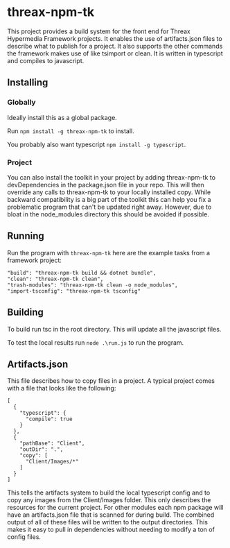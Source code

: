 # threax-npm-tk
This project provides a build system for the front end for Threax Hypermedia Framework projects. It enables the use of artifacts.json files to describe what to publish for a project. It also supports the other commands the framework makes use of like tsimport or clean. It is written in typescript and compiles to javascript.

## Installing
### Globally
Ideally install this as a global package.

Run `npm install -g threax-npm-tk` to install.

You probably also want typescript `npm install -g typescript`.

### Project
You can also install the toolkit in your project by adding threax-npm-tk to devDependencies in the package.json file in your repo. This will then override any calls to threax-npm-tk to your locally installed copy. While backward compatibility is a big part of the toolkit this can help you fix a problematic program that can't be updated right away. However, due to bloat in the node_modules directory this should be avoided if possible.

## Running
Run the program with `threax-npm-tk` here are the example tasks from a framework project:
```
"build": "threax-npm-tk build && dotnet bundle",
"clean": "threax-npm-tk clean",
"trash-modules": "threax-npm-tk clean -o node_modules",
"import-tsconfig": "threax-npm-tk tsconfig"
```

## Building
To build run tsc in the root directory. This will update all the javascript files.

To test the local results run `node .\run.js` to run the program.

## Artifacts.json
This file describes how to copy files in a project. A typical project comes with a file that looks like the following:
```
[
  {
    "typescript": {
      "compile": true
    }
  },
  {
    "pathBase": "Client",
    "outDir": ".",
    "copy": [
      "Client/Images/*"
    ]
  }
]
```
This tells the artifacts system to build the local typescript config and to copy any images from the Client/Images folder. This only describes the resources for the current project. For other modules each npm package will have an artifacts.json file that is scanned for during build. The combined output of all of these files will be written to the output directories. This makes it easy to pull in dependencies without needing to modify a ton of config files.